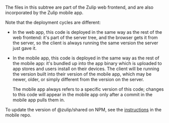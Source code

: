 The files in this subtree are part of the Zulip web frontend,
and are also incorporated by the Zulip mobile app.

Note that the deployment cycles are different:

- In the web app, this code is deployed in the same way as the rest of
  the web frontend: it's part of the server tree, and the browser
  gets it from the server, so the client is always running the same
  version the server just gave it.

- In the mobile app, this code is deployed in the same way as the
  rest of the mobile app: it's bundled up into the app binary which
  is uploaded to app stores and users install on their devices. The
  client will be running the version built into their version of the
  mobile app, which may be newer, older, or simply different from the
  version on the server.

  The mobile app always refers to a specific version of this code;
  changes to this code will appear in the mobile app only after a
  commit in the mobile app pulls them in.

To update the version of @zulip/shared on NPM, see the
[instructions][publishing-shared] in the mobile repo.

[publishing-shared]: https://github.com/zulip/zulip-mobile/blob/main/docs/howto/shared.md#publishing-zulipshared-to-npm
